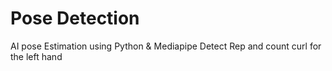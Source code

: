 # Pose Detection
AI pose Estimation using Python & Mediapipe
Detect Rep and count curl for the left hand 
